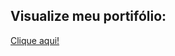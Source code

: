 
## Visualize meu portifólio:

[Clique aqui!]( [https://labeddit-aureana.surge.sh/](https://aureana.github.io/Revis-o-Portif-rio/))



